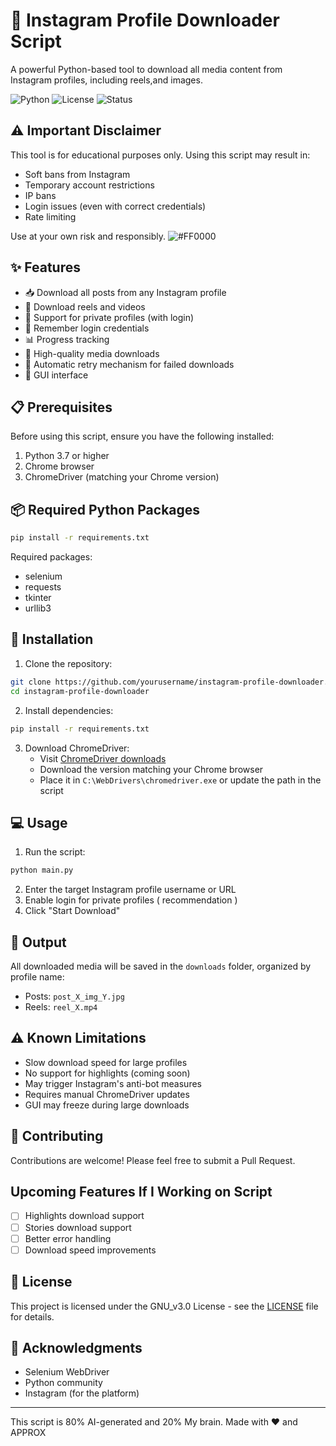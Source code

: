 # 📸 Instagram Profile Downloader Script

A powerful Python-based tool to download all media content from Instagram profiles, including reels,and images.

![Python](https://img.shields.io/badge/Python-3.7%2B-blue)
![License](https://img.shields.io/badge/License-GNU_v3.0-green)
![Status](https://img.shields.io/badge/Status-Active-brightgreen)

## ⚠️ Important Disclaimer

This tool is for educational purposes only. Using this script may result in:
- Soft bans from Instagram
- Temporary account restrictions
- IP bans
- Login issues (even with correct credentials)
- Rate limiting

 Use at your own risk and responsibly. ![#FF0000](https://via.placeholder.com/10/f8f8f8?text=+)

## ✨ Features

- 📥 Download all posts from any Instagram profile
- 🎥 Download reels and videos
- 🔐 Support for private profiles (with login)
- 💾 Remember login credentials
- 📊 Progress tracking
- 🎯 High-quality media downloads
- 🔄 Automatic retry mechanism for failed downloads
- 🎨 GUI interface


## 📋 Prerequisites

Before using this script, ensure you have the following installed:

1. Python 3.7 or higher
2. Chrome browser
3. ChromeDriver (matching your Chrome version)

## 📦 Required Python Packages

```bash
pip install -r requirements.txt
```

Required packages:
- selenium
- requests
- tkinter
- urllib3

## 🔧 Installation

1. Clone the repository:
```bash
git clone https://github.com/yourusername/instagram-profile-downloader.git
cd instagram-profile-downloader
```

2. Install dependencies:
```bash
pip install -r requirements.txt
```

3. Download ChromeDriver:
   - Visit [ChromeDriver downloads](https://sites.google.com/chromium.org/driver/)
   - Download the version matching your Chrome browser
   - Place it in `C:\WebDrivers\chromedriver.exe` or update the path in the script

## 💻 Usage

1. Run the script:
```bash
python main.py
```

2. Enter the target Instagram profile username or URL
3. Enable login for private profiles ( recommendation )
4. Click "Start Download"

## 📁 Output

All downloaded media will be saved in the `downloads` folder, organized by profile name:
- Posts: `post_X_img_Y.jpg`
- Reels: `reel_X.mp4`

## ⚠️ Known Limitations

- Slow download speed for large profiles
- No support for highlights (coming soon)
- May trigger Instagram's anti-bot measures
- Requires manual ChromeDriver updates
- GUI may freeze during large downloads

## 🤝 Contributing

Contributions are welcome! Please feel free to submit a Pull Request.

## Upcoming Features If I Working on Script

- [ ] Highlights download support
- [ ] Stories download support
- [ ] Better error handling
- [ ] Download speed improvements

## 📝 License

This project is licensed under the GNU_v3.0 License - see the [LICENSE](LICENSE) file for details.

## 🙏 Acknowledgments

- Selenium WebDriver
- Python community
- Instagram (for the platform)
---

This script is 80% AI-generated and 20% My brain.
Made with ❤️ and APPROX
